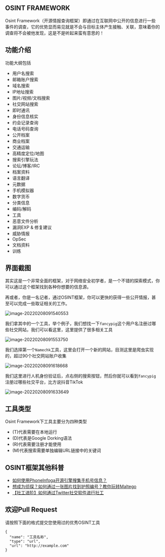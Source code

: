 ## OSINT FRAMEWORK

Osint Framework（开源情报查询框架）即通过在互联网中公开的信息进行一些事件的调查，它的优势显而易见就是不会与目标主体产生接触、关联，意味着你的调查将不会被他发现，这是不是听起来蛮有意思的！





## 功能介绍

功能大纲包括

- 用户名搜索
- 邮箱账户搜索
- 域名搜索
- IP地址搜索
- 图片/视频/文档搜索
- 社交网站搜索
- 即时通讯
- 身份信息核实
- 约会记录查询
- 电话号码查询
- 公开档案
- 商业档案
- 交通运输
- 高精度定位/地图
- 搜索引擎玩法
- 论坛/博客/IRC
- 档案资料
- 语言翻译
- 元数据
- 手机模拟器
- 数字货币
- 分类信息
- 编码/解码
- 工具
- 恶意文件分析
- 漏洞EXP & 修复建议
- 威胁情报
- OpSec
- 文档资料
- 训练



## 界面截图

其实这是一个非常全面的框架，对于网络安全初学者，是一个不错的探索模式，你可以通过这个框架找到各种你想要的信息源。

再或者，你是一名记者，通过OSINT框架，你可以更快的获得一些公开情报，甚至可以完成一些取证相关的工作。

![image-20220208091540553](C:\Users\66396\AppData\Roaming\Typora\typora-user-images\image-20220208091540553.png)

我们拿其中的一个工具，举个例子，我们想找一下`fancypig`这个用户名注册过哪些社交网站，我们可以看这里，这里提供了很多相关工具

![image-20220208091553750](C:\Users\66396\AppData\Roaming\Typora\typora-user-images\image-20220208091553750.png)

我们选择第一个`Namechk`工具，这里会打开一个新的网站，目测这里是爬虫实现的，超过90个社交网站账户收集

![image-20220208091618668](C:\Users\66396\AppData\Roaming\Typora\typora-user-images\image-20220208091618668.png)

我们这里进行人机身份验证后，点右侧的搜索按钮，然后你就可以看到`fancypig`注册过哪些社交平台，比方说抖音TikTok

![image-20220208091633649](C:\Users\66396\AppData\Roaming\Typora\typora-user-images\image-20220208091633649.png)



## 工具类型

Osint Framework下工具主要分为四种类型

- (T)代表需要在本地运行
- (D)代表是Google Dorking语法
- (R)代表需要注册才能使用
- (M)代表搜索需要单独编辑URL链接中的关键词



## OSINT框架其他科普

- [如何使用PhoneInfoga开源引擎搜集手机号信息？](https://www.iculture.cc/sg/pig=6289)
- [想成为侦探？如何通过一张图片找到护照编号？教你玩转Maltego](https://www.iculture.cc/sg/pig=6891)
- [【社工进阶】如何通过Twitter社交软件进行社工](https://www.iculture.cc/sg/pig=7638)



## 欢迎Pull Request

请按照下面的格式提交您使用过的优秀OSINT工具

```
{
  "name": "工具名称",
  "type": "url",
  "url": "http://example.com"
}
```

